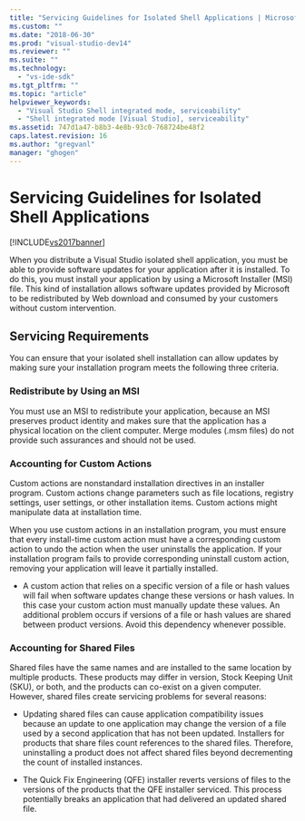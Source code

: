 ```yaml
---
title: "Servicing Guidelines for Isolated Shell Applications | Microsoft Docs"
ms.custom: ""
ms.date: "2018-06-30"
ms.prod: "visual-studio-dev14"
ms.reviewer: ""
ms.suite: ""
ms.technology: 
  - "vs-ide-sdk"
ms.tgt_pltfrm: ""
ms.topic: "article"
helpviewer_keywords: 
  - "Visual Studio Shell integrated mode, serviceability"
  - "Shell integrated mode [Visual Studio], serviceability"
ms.assetid: 747d1a47-b8b3-4e8b-93c0-768724be48f2
caps.latest.revision: 16
ms.author: "gregvanl"
manager: "ghogen"
---
```

# Servicing Guidelines for Isolated Shell Applications
[!INCLUDE[vs2017banner](../includes/vs2017banner.md)]

  
When you distribute a Visual Studio isolated shell application, you must be able to provide software updates for your application after it is installed. To do this, you must install your application by using a Microsoft Installer (MSI) file. This kind of installation allows software updates provided by Microsoft to be redistributed by Web download and consumed by your customers without custom intervention.  
  
## Servicing Requirements  
 You can ensure that your isolated shell installation can allow updates by making sure your installation program meets the following three criteria.  
  
### Redistribute by Using an MSI  
 You must use an MSI to redistribute your application, because an MSI preserves product identity and makes sure that the application has a physical location on the client computer. Merge modules (.msm files) do not provide such assurances and should not be used.  
  
### Accounting for Custom Actions  
 Custom actions are nonstandard installation directives in an installer program. Custom actions change parameters such as file locations, registry settings, user settings, or other installation items. Custom actions might manipulate data at installation time.  
  
 When you use custom actions in an installation program, you must ensure that every install-time custom action must have a corresponding custom action to undo the action when the user uninstalls the application. If your installation program fails to provide corresponding uninstall custom action, removing your application will leave it partially installed.  
  
-   A custom action that relies on a specific version of a file or hash values will fail when software updates change these versions or hash values. In this case your custom action must manually update these values. An additional problem occurs if versions of a file or hash values are shared between product versions. Avoid this dependency whenever possible.  
  
### Accounting for Shared Files  
 Shared files have the same names and are installed to the same location by multiple products. These products may differ in version, Stock Keeping Unit (SKU), or both, and the products can co-exist on a given computer. However, shared files create servicing problems for several reasons:  
  
-   Updating shared files can cause application compatibility issues because an update to one application may change the version of a file used by a second application that has not been updated. Installers for products that share files count references to the shared files. Therefore, uninstalling a product does not affect shared files beyond decrementing the count of installed instances.  
  
-   The Quick Fix Engineering (QFE) installer reverts versions of files to the versions of the products that the QFE installer serviced. This process potentially breaks an application that had delivered an updated shared file.

